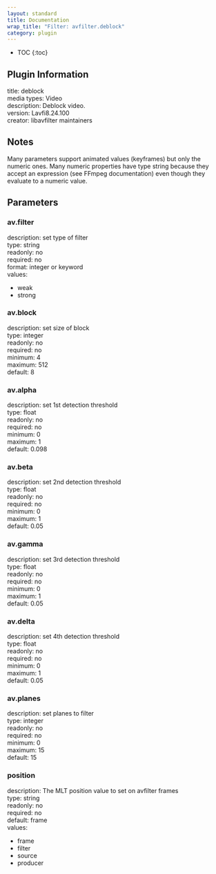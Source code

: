 ```yaml
---
layout: standard
title: Documentation
wrap_title: "Filter: avfilter.deblock"
category: plugin
---
```

* TOC
{:toc}

## Plugin Information

title: deblock  
media types:
Video  
description: Deblock video.  
version: Lavfi8.24.100  
creator: libavfilter maintainers  

## Notes

Many parameters support animated values (keyframes) but only the numeric ones. Many numeric properties have type string because they accept an expression (see FFmpeg documentation) even though they evaluate to a numeric value.

## Parameters

### av.filter

  
description:
set type of filter  
type: string  
readonly: no  
required: no  
format: integer or keyword  
values:  

* weak
* strong

### av.block

  
description:
set size of block  
type: integer  
readonly: no  
required: no  
minimum: 4  
maximum: 512  
default: 8  

### av.alpha

  
description:
set 1st detection threshold  
type: float  
readonly: no  
required: no  
minimum: 0  
maximum: 1  
default: 0.098  

### av.beta

  
description:
set 2nd detection threshold  
type: float  
readonly: no  
required: no  
minimum: 0  
maximum: 1  
default: 0.05  

### av.gamma

  
description:
set 3rd detection threshold  
type: float  
readonly: no  
required: no  
minimum: 0  
maximum: 1  
default: 0.05  

### av.delta

  
description:
set 4th detection threshold  
type: float  
readonly: no  
required: no  
minimum: 0  
maximum: 1  
default: 0.05  

### av.planes

  
description:
set planes to filter  
type: integer  
readonly: no  
required: no  
minimum: 0  
maximum: 15  
default: 15  

### position

  
description:
The MLT position value to set on avfilter frames  
type: string  
readonly: no  
required: no  
default: frame  
values:  

* frame
* filter
* source
* producer

